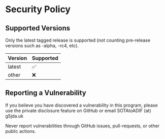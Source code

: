 # Security Policy

## Supported Versions

Only the latest tagged release is supported (not counting pre-release versions such as -alpha, -rc4, etc).

| Version | Supported          |
| ------- | ------------------ |
| latest  | :white_check_mark: |
| other   | :x:                |

## Reporting a Vulnerability

If you believe you have discovered a vulnerability in this program, please use the private disclosure feature on GitHub or email SOTAtoADIF (at) g5jda.uk

Never report vulnerabilities through GitHub issues, pull-requests, or other public actions.
